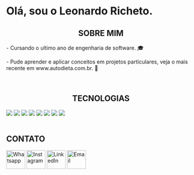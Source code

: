 # Olá, sou o Leonardo Richeto.

<h2 style="text-align: center;">SOBRE MIM</h2>
<p>- Cursando o ultimo ano de engenharia de software. 🎓</p>
<p>- Pude aprender e aplicar conceitos em projetos particulares, veja o mais recente em www.autodieta.com.br. 🍎</p>

<br>

<h2 style="text-align: center;">TECNOLOGIAS</h2>
<div>
    <img src="https://img.shields.io/badge/JavaScript-333333?style=for-the-badge&logo=javascript&logoColor=F7DF1E">
    <img src="https://img.shields.io/badge/HTML5-E34F26?style=for-the-badge&logo=html5&logoColor=white">
    <img src="https://img.shields.io/badge/CSS3-1572B6?style=for-the-badge&logo=css3&logoColor=white">
    <img src="https://img.shields.io/badge/React-20232A?style=for-the-badge&logo=react&logoColor=61DAFB">
    <img src="https://img.shields.io/badge/MySQL-4479A1?style=for-the-badge&logo=mysql&logoColor=white">
    <img src="https://img.shields.io/badge/Node.js-43853D?style=for-the-badge&logo=node.js&logoColor=white">
    <img src="https://img.shields.io/badge/Express.js-404D59?style=for-the-badge">
    <img src="https://img.shields.io/badge/GIT-E44C30?style=for-the-badge&logo=git&logoColor=white">
</div>

<br>

<h2>CONTATO</h2>
<div>
    <a title="WhatsApp" href="https://wa.me/+5518997730639" target="_blank"><img alt="Whatsapp" width="50" src="https://upload.wikimedia.org/wikipedia/commons/6/6b/WhatsApp.svg"></a>
    <a title="Instagram" href="https://www.instagram.com/leonardo.richeto/" target="_blank"><img alt="Instagram" width="50" src="https://upload.wikimedia.org/wikipedia/commons/a/a5/Instagram_icon.png"><a> 
    <a title="LinkedIn" href="https://www.linkedin.com/in/leonardo-richeto-183a37215/" target="_blank"><img alt="LinkedIn" width="50" src="https://upload.wikimedia.org/wikipedia/commons/8/81/LinkedIn_icon.svg"></a>
    <a title="Outlook Mail" href="mailto:leonardo-richeto@hotmail.com" target="_blank"><img alt="Email" width="50" src="https://upload.wikimedia.org/wikipedia/commons/d/df/Microsoft_Office_Outlook_%282018%E2%80%93present%29.svg"></a>
</div>
